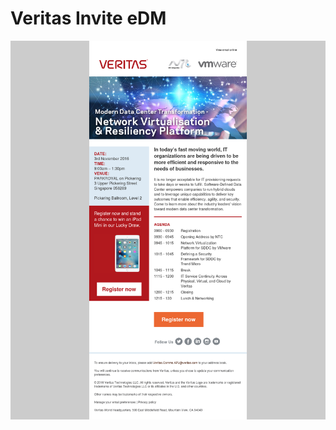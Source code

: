 # Veritas Invite eDM

![alt tag](https://github.com/gbjack/Veritas-Invite-eDM/blob/master/images/preview.png)
